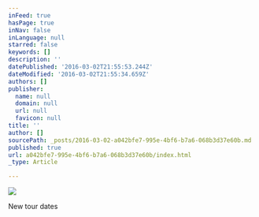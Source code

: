 ```yaml
---
inFeed: true
hasPage: true
inNav: false
inLanguage: null
starred: false
keywords: []
description: ''
datePublished: '2016-03-02T21:55:53.244Z'
dateModified: '2016-03-02T21:55:34.659Z'
authors: []
publisher:
  name: null
  domain: null
  url: null
  favicon: null
title: ''
author: []
sourcePath: _posts/2016-03-02-a042bfe7-995e-4bf6-b7a6-068b3d37e60b.md
published: true
url: a042bfe7-995e-4bf6-b7a6-068b3d37e60b/index.html
_type: Article

---
```

![](https://the-grid-user-content.s3-us-west-2.amazonaws.com/c49aa292-4f10-4c5f-900a-1a57c96795d6.JPG)

New tour dates